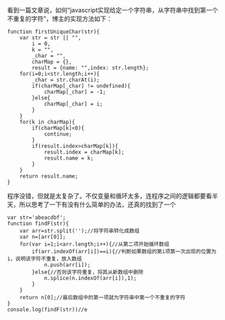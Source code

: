 看到一篇文章说，如何“javascript实现给定一个字符串，从字符串中找到第一个不重复的字符”，博主的实现方法如下：

	function firstUniqueChar(str){
		var str = str || "",
			i = 0,
			k = "",
			_char = "",
			charMap = {},
			result = {name: "",index: str.length}; 
		for(i=0;i<str.length;i++){
			_char = str.charAt(i);
			if(charMap[_char] != undefined){
				charMap[_char] = -1;
			}else{
				charMap[_char] = i;
			}
		} 
		for(k in charMap){
			if(charMap[k]<0){
				continue;
			}
			if(result.index>charMap[k]){
				result.index = charMap[k];
				result.name = k;
			}
		} 
		return result.name;
	}

程序没错，但就是太复杂了。不仅变量和循环太多，连程序之间的逻辑都要看半天，所以思考了一下有没有什么简单的办法，还真的找到了一个
	
	var str='abeacdbf';
	function findF(str){
		var arr=str.split('');//将字符串转化成数组
		var n=[arr[0]];
		for(var i=1;i<arr.length;i++){//从第二项开始循环数组
			if(arr.indexOf(arr[i])==i){//判断如果数组的第i项第一次出现的位置为i，说明该字符不重复，放入数组
				n.push(arr[i]);
			}else{//否则该字符重复，将其从新数组中删除
				n.splice(n.indexOf(arr[i]),1);
			}
		}
		return n[0];//最后数组中的第一项就为字符串中第一个不重复的字符
	}
	console.log(findF(str))//e
	
